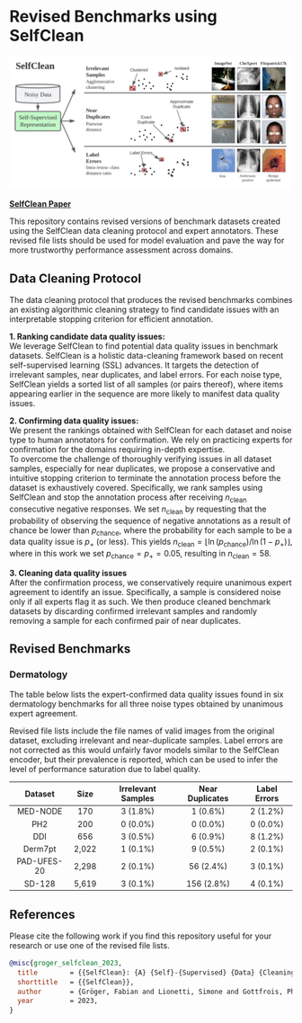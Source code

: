 # Revised Benchmarks using SelfClean

<p align="center">
  <img src="assets/SelfClean_Teaser.svg">
</p>

[**SelfClean Paper**](https://arxiv.org/abs/2305.17048) 

This repository contains revised versions of benchmark datasets created using the SelfClean data cleaning protocol and expert annotators.
These revised file lists should be used for model evaluation and pave the way for more trustworthy performance assessment across domains.

## Data Cleaning Protocol

The data cleaning protocol that produces the revised benchmarks combines an existing algorithmic cleaning strategy to find candidate issues with an interpretable stopping criterion for efficient annotation.

**1. Ranking candidate data quality issues:**  
We leverage SelfClean to find potential data quality issues in benchmark datasets. 
SelfClean is a holistic data-cleaning framework based on recent self-supervised learning (SSL) advances.
It targets the detection of irrelevant samples, near duplicates, and label errors.
For each noise type, SelfClean yields a sorted list of all samples (or pairs thereof), where items appearing earlier in the sequence are more likely to manifest data quality issues.

**2. Confirming data quality issues:**   
We present the rankings obtained with SelfClean for each dataset and noise type to human annotators for confirmation.
We rely on practicing experts for confirmation for the domains requiring in-depth expertise.   
To overcome the challenge of thoroughly verifying issues in all dataset samples, especially for near duplicates, we propose a conservative and intuitive stopping criterion to terminate the annotation process before the dataset is exhaustively covered.
Specifically, we rank samples using SelfClean and stop the annotation process after receiving $n_{\text{clean}}$ consecutive negative responses.
We set $n_{\text{clean}}$ by requesting that the probability of observing the sequence of negative annotations as a result of chance be lower than $p_\text{chance}$, where the probability for each sample to be a data quality issue is $p_+$ (or less).
This yields $n_{\text{clean}} = \lfloor \ln(p_\text{chance})/\ln(1 - p_+) \rfloor$, where in this work we set $p_\text{chance} = p_+ = 0.05$, resulting in $n_{\text{clean}} = 58$.

**3. Cleaning data quality issues**  
After the confirmation process, we conservatively require unanimous expert agreement to identify an issue. 
Specifically, a sample is considered noise only if all experts flag it as such. 
We then produce cleaned benchmark datasets by discarding confirmed irrelevant samples and randomly removing a sample for each confirmed pair of near duplicates.

## Revised Benchmarks

### Dermatology

The table below lists the expert-confirmed data quality issues found in six dermatology benchmarks for all three noise types obtained by unanimous expert agreement.

Revised file lists include the file names of valid images from the original dataset, excluding irrelevant and near-duplicate samples.
Label errors are not corrected as this would unfairly favor models similar to the SelfClean encoder, but their prevalence is reported, which can be used to infer the level of performance saturation due to label quality.

| Dataset | Size  | Irrelevant Samples | Near Duplicates | Label Errors |
| :---: | :---: | :---: | :---: | :---: | 
| MED-NODE | 170  | 3 (1.8%) | 1 (0.6%) | 2 (1.2%) |
| PH2 | 200 | 0 (0.0%) | 0 (0.0%) | 0 (0.0%) |
| DDI | 656 | 3 (0.5%) | 6 (0.9%) | 8 (1.2%) |
| Derm7pt | 2,022 | 1 (0.1%) | 9 (0.5%) | 2 (0.1%) |
| PAD-UFES-20 | 2,298 | 2 (0.1%) | 56 (2.4%) | 3 (0.1%) |
| SD-128 | 5,619 | 3 (0.1%) | 156 (2.8%) | 4 (0.1%) |

## References

Please cite the following work if you find this repository useful for your research or use one of the revised file lists.

```bib
@misc{groger_selfclean_2023,
  title        = {{SelfClean}: {A} {Self}-{Supervised} {Data} {Cleaning} {Strategy}},
  shorttitle   = {{SelfClean}},
  author       = {Gröger, Fabian and Lionetti, Simone and Gottfrois, Philippe and Gonzalez-Jimenez, Alvaro and Amruthalingam, Ludovic and Consortium, Labelling and Groh, Matthew and Navarini, Alexander A. and Pouly, Marc},
  year         = 2023,
}
```